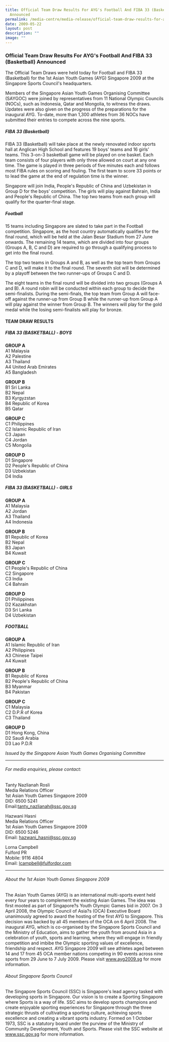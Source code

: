 ```yaml
---
title: Official Team Draw Results For AYG's Football And FIBA 33 (Basketball)
  Announced
permalink: /media-centre/media-release/official-team-draw-results-for-aygs-football-and-fiba-33/
date: 2009-05-22
layout: post
description: ""
image: ""
---
```

### **Official Team Draw Results For AYG's Football And FIBA 33 (Basketball) Announced**

The Official Team Draws were held today for Football and FIBA 33 (Basketball) for the 1st Asian Youth Games (AYG) Singapore 2009 at the Singapore Sports Council's headquarters.

Members of the Singapore Asian Youth Games Organising Committee (SAYGOC) were joined by representatives from 11 National Olympic Councils (NOCs), such as Indonesia, Qatar and Mongolia, to witness the draws. Updates were also given on the progress of the preparations for the inaugural AYG. To-date, more than 1,300 athletes from 36 NOCs have submitted their entries to compete across the nine sports.

##### **FIBA 33 (Basketball)**

FIBA 33 (Basketball) will take place at the newly renovated indoor sports hall at Anglican High School and features 19 boys' teams and 16 girls' teams. This 3-on-3 basketball game will be played on one basket. Each team consists of four players with only three allowed on court at any one time. The game is played in three periods of five minutes each and follows most FIBA rules on scoring and fouling. The first team to score 33 points or to lead the game at the end of regulation time is the winner.

Singapore will join India, People's Republic of China and Uzbekistan in Group D for the boys' competition. The girls will play against Bahrain, India and People's Republic of China. The top two teams from each group will qualify for the quarter-final stage.

##### **Football**

15 teams including Singapore are slated to take part in the Football competition. Singapore, as the host country automatically qualifies for the final round, which will be held at the Jalan Besar Stadium from 27 June onwards. The remaining 14 teams, which are divided into four groups (Groups A, B, C and D) are required to go through a qualifying process to get into the final round.

The top two teams in Groups A and B, as well as the top team from Groups C and D, will make it to the final round. The seventh slot will be determined by a playoff between the two runner-ups of Groups C and D.

The eight teams in the final round will be divided into two groups (Groups A and B). A round robin will be conducted within each group to decide the semi-finalists. During the semi-finals, the top team from Group A will face-off against the runner-up from Group B while the runner-up from Group A will play against the winner from Group B. The winners will play for the gold medal while the losing semi-finalists will play for bronze.

#### **TEAM DRAW RESULTS**
##### **FIBA 33 (BASKETBALL) - BOYS**

**GROUP A**
<br>
A1 Malaysia
<br>
A2 Palestine
<br>
A3 Thailand
<br>
A4 United Arab Emirates
<br>
A5 Bangladesh

**GROUP B**
<br>
B1 Sri Lanka
<br>
B2 Nepal
<br>
B3 Kyrgyzstan
<br>
B4 Republic of Korea
<br>
B5 Qatar

**GROUP C**
<br>
C1 Philippines
<br>
C2 Islamic Republic of Iran
<br>
C3 Japan
<br>
C4 Jordan
<br>
C5 Mongolia

**GROUP D**
<br>
D1 Singapore
<br>
D2 People's Republic of China
<br>
D3 Uzbekistan
<br>
D4 India

##### **FIBA 33 (BASKETBALL) - GIRLS**

**GROUP A**
<br>
A1 Malaysia
<br>
A2 Jordan
<br>
A3 Thailand
<br>
A4 Indonesia

**GROUP B**
<br>
B1 Republic of Korea
<br>
B2 Nepal
<br>
B3 Japan
<br>
B4 Kuwait

**GROUP C**
<br>
C1 People's Republic of China
<br>
C2 Singapore
<br>
C3 India
<br>
C4 Bahrain

**GROUP D**
<br>
D1 Philippines
<br>
D2 Kazakhstan
<br>
D3 Sri Lanka
<br>
D4 Uzbekistan


##### **FOOTBALL**

**GROUP A**
<br>
A1 Islamic Republic of Iran
<br>
A2 Philippines
<br>
A3 Chinese Taipei
<br>
A4 Kuwait

**GROUP B**
<br>
B1 Republic of Korea
<br>
B2 People's Republic of China
<br>
B3 Myanmar
<br>
B4 Pakistan

**GROUP C**
<br>
C1 Malaysia
<br>
C2 D.P.R of Korea
<br>
C3 Thailand

**GROUP D**
<br>
D1 Hong Kong, China
<br>
D2 Saudi Arabia
<br>
D3 Lao P.D.R


_Issued by the Singapore Asian Youth Games Organising Committee_

---

###### For media enquiries, please contact:

Tanty Nazlianah Rosli
<br>
Media Relations Officer
<br>
1st Asian Youth Games Singapore 2009
<br>
DID: 6500 5241
<br>
Email:[tanty_nazlianah@ssc.gov.sg](mailto:tanty_nazlianah@ssc.gov.sg)

Hazwani Hasni
<br>
Media Relations Officer
<br>
1st Asian Youth Games Singapore 2009
<br>
DID: 6500 5246
<br>
Email: [hazwani_hasni@ssc.gov.sg](mailto:hazwani_hasni@ssc.gov.sg)

Lorna Campbell
<br>
Fulford PR
<br>
Mobile: 9116 4804
<br>
Email: [lcampbell@fulfordpr.com](mailto:lcampbell@fulfordpr.com)

---

###### About the 1st Asian Youth Games Singapore 2009
The Asian Youth Games (AYG) is an international multi-sports event held every four years to complement the existing Asian Games. The idea was first mooted as part of Singapore?s Youth Olympic Games bid in 2007. On 3 April 2008, the Olympic Council of Asia?s (OCA) Executive Board unanimously agreed to award the hosting of the first AYG to Singapore. This decision was backed by all 45 members of the OCA on 6 April 2008. The inaugural AYG, which is co-organised by the Singapore Sports Council and the Ministry of Education, aims to gather the youth from around Asia in a celebration of youth, sports and learning, where they will engage in friendly competition and imbibe the Olympic sporting values of excellence, friendship and respect. AYG Singapore 2009 will see athletes aged between 14 and 17 from 45 OCA member nations competing in 90 events across nine sports from 29 June to 7 July 2009. Please visit www.ayg2009.sg for more information.

###### About Singapore Sports Council
The Singapore Sports Council (SSC) is Singapore's lead agency tasked with developing sports in Singapore. Our vision is to create a Sporting Singapore where Sports is a way of life. SSC aims to develop sports champions and create enjoyable sporting experiences for Singapore through the three strategic thrusts of cultivating a sporting culture, achieving sports excellence and creating a vibrant sports industry. Formed on 1 October 1973, SSC is a statutory board under the purview of the Ministry of Community Development, Youth and Sports. Please visit the SSC website at www.ssc.gov.sg for more information.